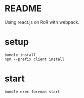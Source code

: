# README

Using react.js on RoR with webpack.

# setup

```
bundle install
npm --prefix client install
```

# start

```
bundle exec foreman start
```
